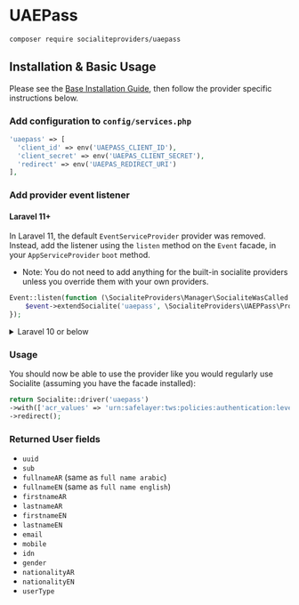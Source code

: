 # UAEPass

```bash
composer require socialiteproviders/uaepass
```

## Installation & Basic Usage

Please see the [Base Installation Guide](https://socialiteproviders.com/usage/), then follow the provider specific instructions below.

### Add configuration to `config/services.php`

```php
'uaepass' => [
  'client_id' => env('UAEPASS_CLIENT_ID'),
  'client_secret' => env('UAEPAS_CLIENT_SECRET'),
  'redirect' => env('UAEPAS_REDIRECT_URI')
],
```

### Add provider event listener

#### Laravel 11+

In Laravel 11, the default `EventServiceProvider` provider was removed. Instead, add the listener using the `listen` method on the `Event` facade, in your `AppServiceProvider` `boot` method.

* Note: You do not need to add anything for the built-in socialite providers unless you override them with your own providers.

```php
Event::listen(function (\SocialiteProviders\Manager\SocialiteWasCalled $event) {
    $event->extendSocialite('uaepass', \SocialiteProviders\UAEPPass\Provider::class);
});
```
<details>
<summary>
Laravel 10 or below
</summary>
Configure the package's listener to listen for `SocialiteWasCalled` events.

Add the event to your `listen[]` array in `app/Providers/EventServiceProvider`. See the [Base Installation Guide](https://socialiteproviders.com/usage/) for detailed instructions.

```php
protected $listen = [
    \SocialiteProviders\Manager\SocialiteWasCalled::class => [
        // ... other providers
        \SocialiteProviders\UAEPass\UAEPassExtendSocialite::class.'@handle',
    ],
];
```
</details>

### Usage

You should now be able to use the provider like you would regularly use Socialite (assuming you have the facade installed):

```php
return Socialite::driver('uaepass')
->with(['acr_values' => 'urn:safelayer:tws:policies:authentication:level:low'])
->redirect();
```

### Returned User fields

- ``uuid``
- ``sub``
- ``fullnameAR`` (same as ``full name arabic``)
- ``fullnameEN`` (same as ``full name english``)
- ``firstnameAR``
- ``lastnameAR``
- ``firstnameEN``
- ``lastnameEN``
- ``email``
- ``mobile``
- ``idn``
- ``gender``
- ``nationalityAR``
- ``nationalityEN``
- ``userType``

